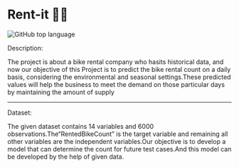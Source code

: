 # Rent-it 🚴‍♀️
<img alt="GitHub top language" src="https://img.shields.io/github/languages/top/binary11110/Segment-it">

Description:

The project is about a bike rental company who hasits historical data, and now our objective of 
this Project is to predict the bike rental count on a daily basis, considering the environmental 
and seasonal settings.These predicted values will help the business to meet the demand on 
those particular days by maintaining the amount of supply

-------
Dataset:

The given dataset contains 14 variables and 6000 observations.The“RentedBikeCount” is the 
target variable and remaining all other variables are the independent variables.Our objective is 
to develop a model that can determine the count for future test cases.And this model can be 
developed by the help of given data.

